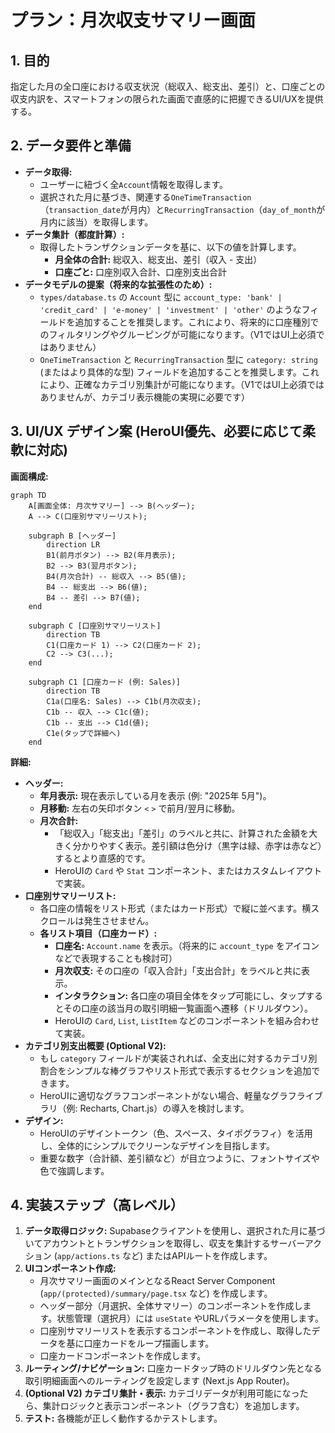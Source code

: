 # プラン：月次収支サマリー画面

## 1. 目的

指定した月の全口座における収支状況（総収入、総支出、差引）と、口座ごとの収支内訳を、スマートフォンの限られた画面で直感的に把握できるUI/UXを提供する。

## 2. データ要件と準備

*   **データ取得:**
    *   ユーザーに紐づく全`Account`情報を取得します。
    *   選択された月に基づき、関連する`OneTimeTransaction`（`transaction_date`が月内）と`RecurringTransaction`（`day_of_month`が月内に該当）を取得します。
*   **データ集計（都度計算）:**
    *   取得したトランザクションデータを基に、以下の値を計算します。
        *   **月全体の合計:** 総収入、総支出、差引（収入 - 支出）
        *   **口座ごと:** 口座別収入合計、口座別支出合計
*   **データモデルの提案（将来的な拡張性のため）:**
    *   `types/database.ts` の `Account` 型に `account_type: 'bank' | 'credit_card' | 'e-money' | 'investment' | 'other'` のようなフィールドを追加することを推奨します。これにより、将来的に口座種別でのフィルタリングやグルーピングが可能になります。（V1ではUI上必須ではありません）
    *   `OneTimeTransaction` と `RecurringTransaction` 型に `category: string` (またはより具体的な型) フィールドを追加することを推奨します。これにより、正確なカテゴリ別集計が可能になります。（V1ではUI上必須ではありませんが、カテゴリ表示機能の実現に必要です）

## 3. UI/UX デザイン案 (HeroUI優先、必要に応じて柔軟に対応)

**画面構成:**

```mermaid
graph TD
    A[画面全体: 月次サマリー] --> B(ヘッダー);
    A --> C(口座別サマリーリスト);

    subgraph B [ヘッダー]
        direction LR
        B1(前月ボタン) --> B2(年月表示);
        B2 --> B3(翌月ボタン);
        B4(月次合計) -- 総収入 --> B5(値);
        B4 -- 総支出 --> B6(値);
        B4 -- 差引 --> B7(値);
    end

    subgraph C [口座別サマリーリスト]
        direction TB
        C1(口座カード 1) --> C2(口座カード 2);
        C2 --> C3(...);
    end

    subgraph C1 [口座カード (例: Sales)]
        direction TB
        C1a(口座名: Sales) --> C1b(月次収支);
        C1b -- 収入 --> C1c(値);
        C1b -- 支出 --> C1d(値);
        C1e(タップで詳細へ)
    end

```

**詳細:**

*   **ヘッダー:**
    *   **年月表示:** 現在表示している月を表示 (例: "2025年 5月")。
    *   **月移動:** 左右の矢印ボタン `<` `>` で前月/翌月に移動。
    *   **月次合計:**
        *   「総収入」「総支出」「差引」のラベルと共に、計算された金額を大きく分かりやすく表示。差引額は色分け（黒字は緑、赤字は赤など）するとより直感的です。
        *   HeroUIの `Card` や `Stat` コンポーネント、またはカスタムレイアウトで実装。
*   **口座別サマリーリスト:**
    *   各口座の情報をリスト形式（またはカード形式）で縦に並べます。横スクロールは発生させません。
    *   **各リスト項目（口座カード）:**
        *   **口座名:** `Account.name` を表示。（将来的に `account_type` をアイコンなどで表現することも検討可）
        *   **月次収支:** その口座の「収入合計」「支出合計」をラベルと共に表示。
        *   **インタラクション:** 各口座の項目全体をタップ可能にし、タップするとその口座の該当月の取引明細一覧画面へ遷移（ドリルダウン）。
        *   HeroUIの `Card`, `List`, `ListItem` などのコンポーネントを組み合わせて実装。
*   **カテゴリ別支出概要 (Optional V2):**
    *   もし `category` フィールドが実装されれば、全支出に対するカテゴリ別割合をシンプルな棒グラフやリスト形式で表示するセクションを追加できます。
    *   HeroUIに適切なグラフコンポーネントがない場合、軽量なグラフライブラリ（例: Recharts, Chart.js）の導入を検討します。
*   **デザイン:**
    *   HeroUIのデザイントークン（色、スペース、タイポグラフィ）を活用し、全体的にシンプルでクリーンなデザインを目指します。
    *   重要な数字（合計額、差引額など）が目立つように、フォントサイズや色で強調します。

## 4. 実装ステップ（高レベル）

1.  **データ取得ロジック:** Supabaseクライアントを使用し、選択された月に基づいてアカウントとトランザクションを取得し、収支を集計するサーバーアクション (`app/actions.ts` など) またはAPIルートを作成します。
2.  **UIコンポーネント作成:**
    *   月次サマリー画面のメインとなるReact Server Component (`app/(protected)/summary/page.tsx` など) を作成します。
    *   ヘッダー部分（月選択、全体サマリー）のコンポーネントを作成します。状態管理（選択月）には `useState` やURLパラメータを使用します。
    *   口座別サマリーリストを表示するコンポーネントを作成し、取得したデータを基に口座カードをループ描画します。
    *   口座カードコンポーネントを作成します。
3.  **ルーティング/ナビゲーション:** 口座カードタップ時のドリルダウン先となる取引明細画面へのルーティングを設定します (Next.js App Router)。
4.  **(Optional V2) カテゴリ集計・表示:** カテゴリデータが利用可能になったら、集計ロジックと表示コンポーネント（グラフ含む）を追加します。
5.  **テスト:** 各機能が正しく動作するかテストします。